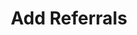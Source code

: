 ---
title: Add Referrals
excerpt: >-
  Lets you add customer referral details that contain referees, referred date,
  and the associated channel.
api:
  file: v2.json
  operationId: add-referrals
deprecated: false
hidden: false
metadata:
  title: ''
  description: ''
  robots: index
next:
  description: ''
---